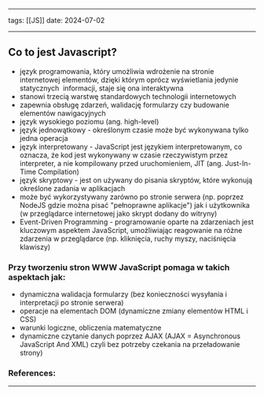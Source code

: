 
--- 
tags: [[JS]]
date: 2024-07-02

---
## Co to jest Javascript?

-  język programowania, który umożliwia wdrożenie na stronie internetowej elementów, dzięki którym oprócz wyświetlania jedynie statycznych  informacji, staje się ona interaktywna
- stanowi trzecią warstwę standardowych technologii internetowych
- zapewnia obsługę zdarzeń, walidację formularzy czy budowanie elementów nawigacyjnych
- język wysokiego poziomu (ang. high-level)
- język jednowątkowy - określonym czasie może być wykonywana tylko jedna operacja
- język interpretowany - JavaScript jest językiem interpretowanym, co oznacza, że kod jest wykonywany w czasie rzeczywistym przez interpreter, a nie kompilowany przed uruchomieniem, JIT (ang. Just-In-Time Compilation)
- język skryptowy - jest on używany do pisania skryptów, które wykonują określone zadania w aplikacjach
- może być wykorzystywany zarówno po stronie serwera (np. poprzez NodeJS gdzie można pisać "pełnoprawne aplikacje") jak i użytkownika (w przeglądarce internetowej jako skrypt dodany do witryny)
- Event-Driven Programming - programowanie oparte na zdarzeniach jest kluczowym aspektem JavaScript, umożliwiając reagowanie na różne zdarzenia w przeglądarce (np. kliknięcia, ruchy myszy, naciśnięcia klawiszy)

### Przy tworzeniu stron WWW JavaScript pomaga w takich aspektach jak:

- dynamiczna walidacja formularzy (bez konieczności wysyłania i interpretacji po stronie serwera)
- operacje na elementach DOM (dynamiczne zmiany elementów HTML i CSS)
- warunki logiczne, obliczenia matematyczne
- dynamiczne czytanie danych poprzez AJAX (AJAX = Asynchronous JavaScript And XML) czyli bez potrzeby czekania na przeładowanie strony)

### References:


---


